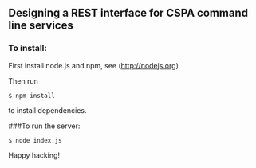## Designing a REST interface for CSPA command line services


### To install:

First install node.js and npm, see (http://nodejs.org)

Then run
```
$ npm install
```
to install dependencies.


###To run the server:

```
$ node index.js
```

Happy hacking!


